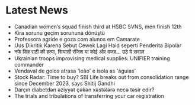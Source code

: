 # Latest News
-  Canadian women’s squad finish third at HSBC SVNS, men finish 12th
-  Kira sorunu geçim sorununa dönüştü
-  Professora agride e goza com alunos em Camarate
-  Uus Dikritik Karena Sebut Cewek Lagi Haid seperti Penderita Bipolar
-  नफे सिंह राठी की हत्या, सियासी रंजिश या कोई और वजह... उठे ये सवाल
-  Ukrainian troops improvising medical supplies: UNIFIER training commander
-  Vendaval de golos atrasa 'leão' e isola as 'águias'
-  Stock Radar: Time to buy? SBI Life breaks out from consolidation range since December 2023, says Shitij Gandhi
-  Darçın diabetdən əziyyət çəkən xəstələrə necə təsir edir?
-  The trials and tribulations of transferring your car registration
